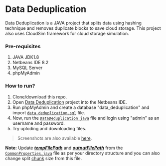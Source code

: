 # Data Deduplication
Data Deduplication is a JAVA project that splits data using hashing technique and removes duplicate blocks to save cloud storage. This project also uses CloudSim framework for cloud storage simulation.

### Pre-requisites
1. JAVA JDK1.8
2. Netbeans IDE 8.2
3. MySQL Server
4. phpMyAdmin

### How to run?
1. Clone/download this repo.
2. Open [Data Deduplication](/Data%20Deduplication) project into the Netbeans IDE.
3. Run phpMyAdmin and create a database "data_deduplication" and import [`data_deduplication.sql`](/db/data_deduplication.sql) file.
4. Now, run the [`DataDeduplication.java`](/Data%20Deduplication/src/data/deduplication/DataDeduplication.java) file and login using "admin" as an username and password.
5. Try uploding and downloading files.

> Screenshots are also available [here](/Screenshots).

**Note:** Update [***tempFilePath***](/Data%20Deduplication/src/utils/CommonProperties.java#L4) and [***outputFilePath***](/Data%20Deduplication/src/utils/CommonProperties.java#L5) from the [`CommonProperties.java`](/Data%20Deduplication/src/utils/CommonProperties.java) file as per your directory structure and you can also change split [chunk](/Data%20Deduplication/src/utils/CommonProperties.java#L6) size from this file.
